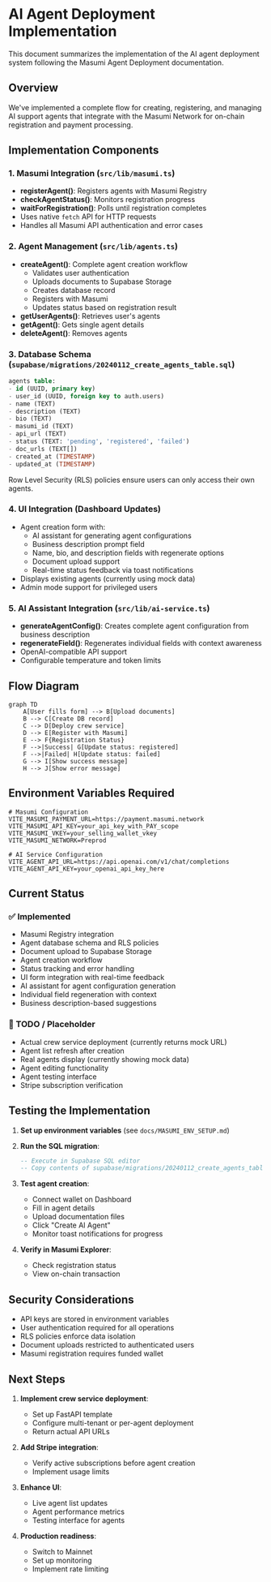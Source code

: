 # AI Agent Deployment Implementation

This document summarizes the implementation of the AI agent deployment system following the Masumi Agent Deployment documentation.

## Overview

We've implemented a complete flow for creating, registering, and managing AI support agents that integrate with the Masumi Network for on-chain registration and payment processing.

## Implementation Components

### 1. Masumi Integration (`src/lib/masumi.ts`)
- **registerAgent()**: Registers agents with Masumi Registry
- **checkAgentStatus()**: Monitors registration progress
- **waitForRegistration()**: Polls until registration completes
- Uses native `fetch` API for HTTP requests
- Handles all Masumi API authentication and error cases

### 2. Agent Management (`src/lib/agents.ts`)
- **createAgent()**: Complete agent creation workflow
  - Validates user authentication
  - Uploads documents to Supabase Storage
  - Creates database record
  - Registers with Masumi
  - Updates status based on registration result
- **getUserAgents()**: Retrieves user's agents
- **getAgent()**: Gets single agent details
- **deleteAgent()**: Removes agents

### 3. Database Schema (`supabase/migrations/20240112_create_agents_table.sql`)
```sql
agents table:
- id (UUID, primary key)
- user_id (UUID, foreign key to auth.users)
- name (TEXT)
- description (TEXT)
- bio (TEXT)
- masumi_id (TEXT)
- api_url (TEXT)
- status (TEXT: 'pending', 'registered', 'failed')
- doc_urls (TEXT[])
- created_at (TIMESTAMP)
- updated_at (TIMESTAMP)
```

Row Level Security (RLS) policies ensure users can only access their own agents.

### 4. UI Integration (Dashboard Updates)
- Agent creation form with:
  - AI assistant for generating agent configurations
  - Business description prompt field
  - Name, bio, and description fields with regenerate options
  - Document upload support
  - Real-time status feedback via toast notifications
- Displays existing agents (currently using mock data)
- Admin mode support for privileged users

### 5. AI Assistant Integration (`src/lib/ai-service.ts`)
- **generateAgentConfig()**: Creates complete agent configuration from business description
- **regenerateField()**: Regenerates individual fields with context awareness
- OpenAI-compatible API support
- Configurable temperature and token limits

## Flow Diagram

```mermaid
graph TD
    A[User fills form] --> B[Upload documents]
    B --> C[Create DB record]
    C --> D[Deploy crew service]
    D --> E[Register with Masumi]
    E --> F{Registration Status}
    F -->|Success| G[Update status: registered]
    F -->|Failed| H[Update status: failed]
    G --> I[Show success message]
    H --> J[Show error message]
```

## Environment Variables Required

```env
# Masumi Configuration
VITE_MASUMI_PAYMENT_URL=https://payment.masumi.network
VITE_MASUMI_API_KEY=your_api_key_with_PAY_scope
VITE_MASUMI_VKEY=your_selling_wallet_vkey
VITE_MASUMI_NETWORK=Preprod

# AI Service Configuration
VITE_AGENT_API_URL=https://api.openai.com/v1/chat/completions
VITE_AGENT_API_KEY=your_openai_api_key_here
```

## Current Status

### ✅ Implemented
- Masumi Registry integration
- Agent database schema and RLS policies
- Document upload to Supabase Storage
- Agent creation workflow
- Status tracking and error handling
- UI form integration with real-time feedback
- AI assistant for agent configuration generation
- Individual field regeneration with context
- Business description-based suggestions

### 🚧 TODO / Placeholder
- Actual crew service deployment (currently returns mock URL)
- Agent list refresh after creation
- Real agents display (currently showing mock data)
- Agent editing functionality
- Agent testing interface
- Stripe subscription verification

## Testing the Implementation

1. **Set up environment variables** (see `docs/MASUMI_ENV_SETUP.md`)

2. **Run the SQL migration**:
   ```sql
   -- Execute in Supabase SQL editor
   -- Copy contents of supabase/migrations/20240112_create_agents_table.sql
   ```

3. **Test agent creation**:
   - Connect wallet on Dashboard
   - Fill in agent details
   - Upload documentation files
   - Click "Create AI Agent"
   - Monitor toast notifications for progress

4. **Verify in Masumi Explorer**:
   - Check registration status
   - View on-chain transaction

## Security Considerations

- API keys are stored in environment variables
- User authentication required for all operations
- RLS policies enforce data isolation
- Document uploads restricted to authenticated users
- Masumi registration requires funded wallet

## Next Steps

1. **Implement crew service deployment**:
   - Set up FastAPI template
   - Configure multi-tenant or per-agent deployment
   - Return actual API URLs

2. **Add Stripe integration**:
   - Verify active subscriptions before agent creation
   - Implement usage limits

3. **Enhance UI**:
   - Live agent list updates
   - Agent performance metrics
   - Testing interface for agents

4. **Production readiness**:
   - Switch to Mainnet
   - Set up monitoring
   - Implement rate limiting 
